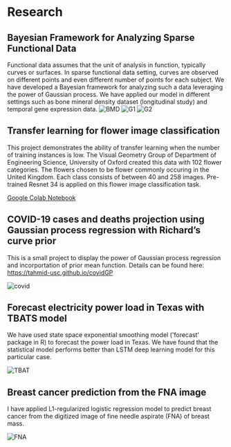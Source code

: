 # Research

## Bayesian Framework for Analyzing Sparse Functional Data

Functional data assumes that the unit of analysis in function, typically curves or surfaces. In sparse functional data setting, curves are observed on different points and even different number of points for each subject. We have developed a Bayesian framework for analyzing such a data leveraging the power of Gaussian process. We have applied our model in different settings such as bone mineral density dataset (longitudinal study) and temporal gene expression data.
![BMD](images/bone.png)
![G1](images/g1.png)
![G2](images/g2.png)

## Transfer learning for flower image classification

This project demonstrates the ability of transfer learning when the number of training instances is low. The Visual Geometry Group of Department of Engineering Science, University of Oxford created this data with 102 flower categories. The flowers chosen to be flower commonly occuring in the United Kingdom. Each class consists of between 40 and 258 images. Pre-trained Resnet 34 is applied on this flower image classification task.

[Google Colab Notebook](tahmid-usc.github.io/flower_clean)

## COVID-19 cases and deaths projection using Gaussian process regression with Richard’s curve prior

This is a small project to display the power of Gaussian process regression and incorportation of prior mean function. Details can be found here: https://tahmid-usc.github.io/covidGP

![covid](images/unnamed-chunk-2-1.png)
## Forecast electricity power load in Texas with TBATS model

We have used state space exponential smoothing model ('forecast' package in R) to forecast the power load in Texas. We have found that the statistical model performs better than LSTM deep learning model for this particular case.

![TBAT](images/tbat.png) 

## Breast cancer prediction from the FNA image
I have applied L1-regularized logistic regression model to predict breast cancer from the digitized image of fine needle aspirate (FNA) of breast mass.

![FNA](images/Pancreas_FNA.jpg)
